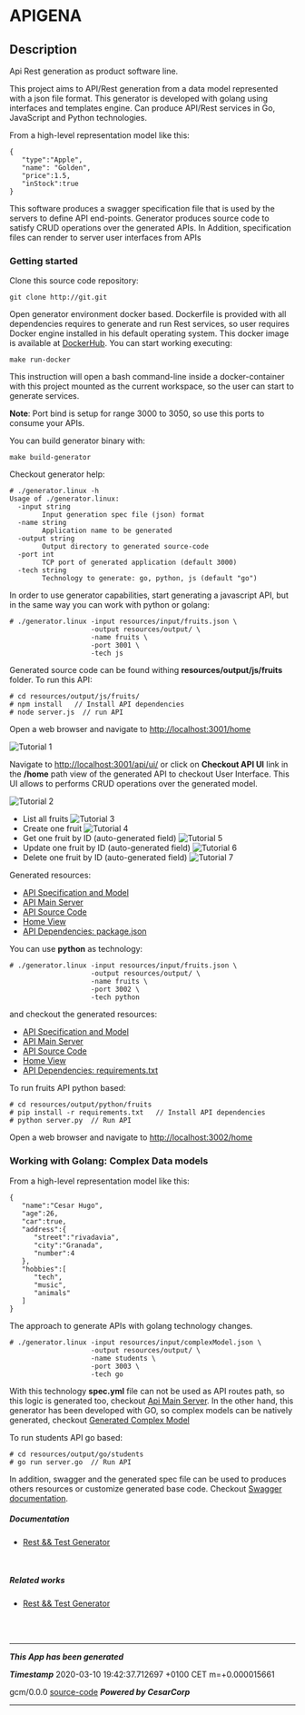 # APIGENA

## Description
Api Rest generation as product software line. 

 
This project aims to API/Rest generation from a data model represented with a json 
file format. This generator is developed with golang using interfaces and templates engine.
Can produce API/Rest services in Go, JavaScript and Python technologies. 


From a high-level representation model like this:
```
{
   "type":"Apple",
   "name": "Golden",
   "price":1.5,
   "inStock":true
}
```

This software produces a swagger specification file that is used by the servers to define API end-points.
Generator produces source code to satisfy CRUD operations over the generated APIs. In Addition, specification files
can render to server user interfaces from APIs


### Getting started

Clone this source code repository:
```
git clone http://git.git
```

Open generator environment docker based. Dockerfile is provided with all dependencies requires to
generate and run Rest services, so user requires Docker engine installed in his default operating system.
This docker image is available at [DockerHub](https://hub.docker.com/r/hugobarzano/dlps). You can start working
executing:


```
make run-docker
```

This instruction will open a bash command-line inside a docker-container
with this project mounted as the current workspace, so the user can start to generate
services.

**Note**: Port bind is setup for range 3000 to 3050,
so use this ports to consume your APIs. 

You can build generator binary with:

```
make build-generator
```

Checkout generator help:

```
# ./generator.linux -h
Usage of ./generator.linux:
  -input string
        Input generation spec file (json) format
  -name string
        Application name to be generated
  -output string
        Output directory to generated source-code
  -port int
        TCP port of generated application (default 3000)
  -tech string
        Technology to generate: go, python, js (default "go")

``` 

In order to use generator capabilities, start generating a javascript API, but
in the same way you can work with python or golang: 

``` 
# ./generator.linux -input resources/input/fruits.json \
                    -output resources/output/ \
                    -name fruits \
                    -port 3001 \
                    -tech js
```

Generated source code can be found withing **resources/output/js/fruits** folder. To run this API: 

``` 
# cd resources/output/js/fruits/
# npm install   // Install API dependencies 
# node server.js  // run API
```
 
Open a web browser and navigate to [http://localhost:3001/home](http://localhost:3001/home)

![Tutorial 1](resources/img/tutorial1.png)

Navigate to [http://localhost:3001/api/ui/](http://localhost:3001/api/ui/) or click on **Checkout API UI** link in the **/home** path view 
of the generated API to checkout User Interface. This UI allows to performs CRUD operations over the generated model.

![Tutorial 2](resources/img/tutorial2.png)

- List all fruits
    ![Tutorial 3](resources/img/tutorial3.png)
- Create one fruit
    ![Tutorial 4](resources/img/tutorial4.png)
- Get one fruit by ID (auto-generated field)
    ![Tutorial 5](resources/img/tutorial5.png)
- Update one fruit by ID (auto-generated field)
    ![Tutorial 6](resources/img/tutorial6.png)
- Delete one fruit by ID (auto-generated field)
    ![Tutorial 7](resources/img/tutorial7.png)
    

Generated resources:
  
- [API Specification and Model](resources/output/js/fruits/spec/spec.yml)
- [API Main Server](resources/output/js/fruits/server.js)
- [API Source Code](resources/output/js/fruits/api/index.js)
- [Home View](resources/output/js/fruits/templates/index.html)
- [API Dependencies: package.json](resources/output/js/fruits/package.json)


You can use **python** as technology:
``` 
# ./generator.linux -input resources/input/fruits.json \
                    -output resources/output/ \
                    -name fruits \
                    -port 3002 \
                    -tech python
```

and checkout the generated resources: 

- [API Specification and Model](resources/output/python/fruits/spec/spec.yml)
- [API Main Server](resources/output/python/fruits/server.py)
- [API Source Code](resources/output/python/fruits/api.py)
- [Home View](resources/output/python/fruits/templates/index.html)
- [API Dependencies: requirements.txt](resources/output/python/fruits/requirements.txt)

To run fruits API python based: 

``` 
# cd resources/output/python/fruits
# pip install -r requirements.txt   // Install API dependencies 
# python server.py  // Run API
```
Open a web browser and navigate to [http://localhost:3002/home](http://localhost:3002/home)

### Working with Golang: Complex Data models

From a high-level representation model like this:
```
{
   "name":"Cesar Hugo",
   "age":26,
   "car":true,
   "address":{
      "street":"rivadavia",
      "city":"Granada",
      "number":4
   },
   "hobbies":[
      "tech",
      "music",
      "animals"
   ]
}
```
The approach to generate APIs with golang technology changes.

``` 
# ./generator.linux -input resources/input/complexModel.json \
                    -output resources/output/ \
                    -name students \
                    -port 3003 \
                    -tech go
```

With this technology **spec.yml** file can not be used as API routes path, so 
this logic is generated too, checkout [Api Main Server](resources/output/go/students/server.go). In the other hand, this generator has been developed with GO, so complex models can be
natively generated, checkout [Generated Complex Model](resources/output/go/students/model/model.go)

To run students API go based: 

``` 
# cd resources/output/go/students
# go run server.go  // Run API
```

In addition, swagger and the generated spec file can be used to produces others resources or 
customize generated base code. Checkout [Swagger documentation](https://swagger.io/). 

##### Documentation

- [Rest && Test Generator](https://github.com/hugobarzano/restandtestgenerator)
<br>

##### Related works

- [Rest && Test Generator](https://github.com/hugobarzano/restandtestgenerator)
<br>
<br>
<hr>


***This App has been generated***

***Timestamp*** 2020-03-10 19:42:37.712697 +0100 CET m=+0.000015661

gcm/0.0.0
  [source-code](https://github.com/hugobarzano/GCM)
     ***Powered by CesarCorp***
<hr>
